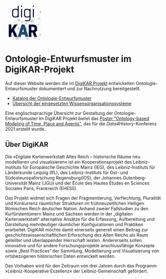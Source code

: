 <a href="https://digikar.eu/"><img src="img/DigiKAR_Logo_020921.svg" width="23%" alt="DigiKAR-Logo"></a>

# Ontologie-Entwurfsmuster im DigiKAR-Projekt
Auf dieser Website werden die im <a href="https://digikar.eu/">DigiKAR Projekt</a> entwickelten Ontologie-Entwurfsmuster dokumentiert und zur Nachnutzung bereitgestellt.

- [Katalog der Ontologie-Entwurfsmuster](odp/)
- [Übersicht der eingesetzten Wissensorganisationssysteme](kos/)

Eine englischsprachige Übersicht zur Gestaltung der Ontologie-Entwurfsmuster im DigiKAR Projekt bietet das <a href="https://zenodo.org/record/4895498#.Y_eQj9CZM2w">Poster "Ontology-based Modeling of Time, Place and Agents"</a>, das für die <em>Data4History</em>-Konferenz 2021 erstellt wurde.

## Über DigiKAR
Die »Digitale Kartenwerkstatt Altes Reich – historische Räume neu modellieren und visualisieren« ist ein Kooperationsprojekt des Leibniz-Instituts für Europäische Geschichte Mainz (IEG), des Leibniz-Instituts für Länderkunde Leipzig (IfL), des Leibniz-Instituts für Ost- und Südosteuropaforschung Regensburg(IOS), der Johannes Gutenberg-Universität Mainz (JGU) und der École des Hautes Études en Sciences Sociales Paris, Frankreich (EHESS).

Das Projekt widmet sich Fragen der Fragmentierung, Verflechtung, Pluralität und Konkurrenz räumlicher Strukturen im frühneuzeitlichen Heiligen Römischen Reich deutscher Nation. Anhand zweier Fallstudien zu den Kurfürstentümern Mainz und Sachsen werden in der „digitalen Kartenwerkstatt“ alternative Ansätze für die Erfassung, Aufbereitung und Darstellung mehrdeutiger räumlicher Konfigurationen und Praktiken erarbeitet. DigiKAR möchte damit einerseits generell einen Beitrag zur geschichtswissenschaftlichen Erforschung des Alten Reichs als Raum geteilter und überlappender Herrschaft leisten. Andererseits sollen innovative und für andere Forschungsprojekte anschlussfähige Konzepte sowie „Best Practices“ der Sammlung, Modellierung und Visualisierung von ortsbezogenen historischen Daten entwickelt werden.

Das Vorhaben wird für den Zeitraum von drei Jahren durch das Programm »Leibniz-Kooperative Exzellenz« der Leibniz-Gemeinschaft gefördert.
